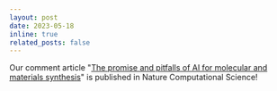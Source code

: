```yaml
---
layout: post
date: 2023-05-18
inline: true
related_posts: false
---
```


Our comment article "[The promise and pitfalls of AI for molecular and materials synthesis](https://doi.org/10.1038/s43588-023-00446-x)" is published in Nature Computational Science!
